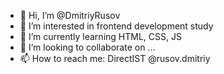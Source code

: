 - 👋 Hi, I’m @DmitriyRusov
- 👀 I’m interested in frontend development study
- 🌱 I’m currently learning HTML, CSS, JS
- 💞️ I’m looking to collaborate on ...
- 📫 How to reach me: DirectIST @rusov.dmitriy

<!---
DmitriyRusov/DmitriyRusov is a ✨ special ✨ repository because its `README.md` (this file) appears on your GitHub profile.
You can click the Preview link to take a look at your changes.
--->
